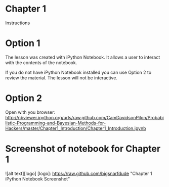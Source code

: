 # Chapter 1

Instructions

Option 1
========
The lesson was created with iPython Notebook. It allows a user to interact with the contents of the notebook. 

If you do not have iPython Notebook installed you can use Option 2 to review the material. The lesson will not be interactive.

Option 2
========
Open with you browser: http://nbviewer.ipython.org/urls/raw.github.com/CamDavidsonPilon/Probabilistic-Programming-and-Bayesian-Methods-for-Hackers/master/Chapter1_Introduction/Chapter1_Introduction.ipynb


Screenshot of notebook for Chapter 1
====================================

![alt text][logo]
[logo]: https://raw.github.com/bigsnarfdude "Chapter 1 iPython Notebook Screenshot"
